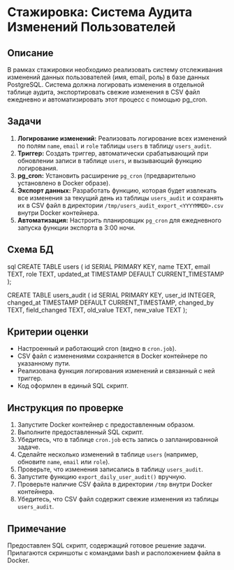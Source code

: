 # Стажировка: Система Аудита Изменений Пользователей

## Описание

В рамках стажировки необходимо реализовать систему отслеживания изменений данных пользователей (имя, email, роль) в базе данных PostgreSQL.  Система должна логировать изменения в отдельной таблице аудита, экспортировать свежие изменения в CSV файл ежедневно и автоматизировать этот процесс с помощью pg_cron.

## Задачи

1.  **Логирование изменений:** Реализовать логирование всех изменений по полям `name`, `email` и `role` таблицы `users` в таблицу `users_audit`.
2.  **Триггер:** Создать триггер, автоматически срабатывающий при обновлении записи в таблице `users`, и вызывающий функцию логирования.
3.  **pg_cron:** Установить расширение `pg_cron` (предварительно установлено в Docker образе).
4.  **Экспорт данных:** Разработать функцию, которая будет извлекать все изменения за текущий день из таблицы `users_audit` и сохранять их в CSV файл в директории `/tmp/users_audit_export_<YYYYMMDD>.csv` внутри Docker контейнера.
5.  **Автоматизация:** Настроить планировщик `pg_cron` для ежедневного запуска функции экспорта в 3:00 ночи.

## Схема БД
sql
CREATE TABLE users (
    id SERIAL PRIMARY KEY,
    name TEXT,
    email TEXT,
    role TEXT,
    updated_at TIMESTAMP DEFAULT CURRENT_TIMESTAMP
);


CREATE TABLE users_audit (
    id SERIAL PRIMARY KEY,
    user_id INTEGER,
    changed_at TIMESTAMP DEFAULT CURRENT_TIMESTAMP,
    changed_by TEXT,
    field_changed TEXT,
    old_value TEXT,
    new_value TEXT
);


## Критерии оценки

*   Настроенный и работающий cron (видно в `cron.job`).
*   CSV файл с изменениями сохраняется в Docker контейнере по указанному пути.
*   Реализована функция логирования изменений и связанный с ней триггер.
*   Код оформлен в единый SQL скрипт.

## Инструкция по проверке

1.  Запустите Docker контейнер с предоставленным образом.
2.  Выполните предоставленный SQL скрипт.
3.  Убедитесь, что в таблице `cron.job` есть запись о запланированной задаче.
4.  Сделайте несколько изменений в таблице `users` (например, обновите `name`, `email` или `role`).
5.  Проверьте, что изменения записались в таблицу `users_audit`.
6.  Запустите функцию `export_daily_user_audit()` вручную.
7.  Проверьте наличие CSV файла в директории `/tmp` внутри Docker контейнера.
8.  Убедитесь, что CSV файл содержит свежие изменения из таблицы `users_audit`.

## Примечание

Предоставлен SQL скрипт, содержащий готовое решение задачи.  Прилагаются скриншоты с командами bash и расположением файла в Docker.
